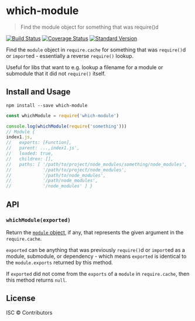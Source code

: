 # which-module

> Find the module object for something that was require()d

[![Build Status](https://travis-ci.org/nexdrew/which-module.svg?branch=master)](https://travis-ci.org/nexdrew/which-module)
[![Coverage Status](https://coveralls.io/repos/github/nexdrew/which-module/badge.svg?branch=master)](https://coveralls.io/github/nexdrew/which-module?branch=master)
[![Standard Version](https://img.shields.io/badge/release-standard%20version-brightgreen.svg)](https://github.com/conventional-changelog/standard-version)

Find the `module` object in `require.cache` for something that was `require()`d
or `import`ed - essentially a reverse `require()` lookup.

Useful for libs that want to e.g. lookup a filename for a module or submodule
that it did not `require()` itself.

## Install and Usage

```
npm install --save which-module
```

```js
const whichModule = require('which-module')

console.log(whichModule(require('something')))
// Module {
index1.js,
//   exports: [Function],
//   parent: ...,index1.js',
//   loaded: true,
//   children: [],
//   paths: [ '/path/to/project/node_modules/something/node_modules',
//            '/path/to/project/node_modules',
//            '/path/to/node_modules',
//            '/path/node_modules',
//            '/node_modules' ] }
```

## API

### `whichModule(exported)`

Return the [`module` object](https://nodejs.org/api/modules.html#modules_the_module_object),
if any, that represents the given argument in the `require.cache`.

`exported` can be anything that was previously `require()`d or `import`ed as a
module, submodule, or dependency - which means `exported` is identical to the
`module.exports` returned by this method.

If `exported` did not come from the `exports` of a `module` in `require.cache`,
then this method returns `null`.

## License

ISC © Contributors
